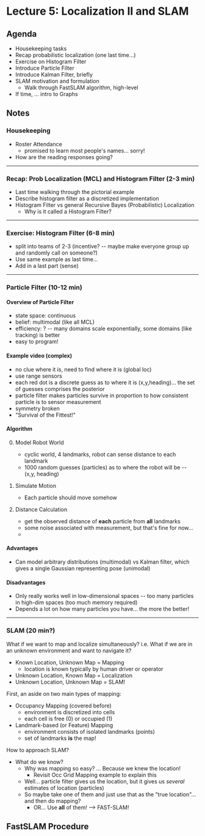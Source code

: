 # Lecture 5: Localization II and SLAM

## Agenda
- Housekeeping tasks
- Recap probabilistic localization (one last time...)
- Exercise on Histogram Filter
- Introduce Particle Filter
- Introduce Kalman Filter, briefly
- SLAM motivation and formulation
    - Walk through FastSLAM algorithm, high-level
- If time, ... intro to Graphs

## Notes

### Housekeeping
- Roster Attendance
  - promised to learn most people's names... sorry!
- How are the reading responses going?

---

### Recap: Prob Localization (MCL) and Histogram Filter (2-3 min)
- Last time walking through the pictorial example
- Describe histogram filter as a discretized implementation
- Histogram Filter vs general Recursive Bayes (Probabilistic) Localization
  - Why is it called a Histogram Filter?

---

### Exercise: Histogram Filter (6-8 min)
- split into teams of 2-3 (incentive? -- maybe make everyone group up and randomly call on someone?)
- Use same example as last time...
- Add in a last part (sense)

---

### Particle Filter (10-12 min)

#### Overview of Particle Filter
- state space: continuous
- belief: multimodal (like all MCL)
- efficiency: ? -- many domains scale exponentially, some domains (like tracking) is better
- easy to program!

#### Example video (complex)
- no clue where it is, need to find where it is (global loc)
- use range sensors
- each red dot is a discrete guess as to where it is (x,y,heading)... the set of guesses comprises the posterior
- particle filter makes particles survive in proportion to how consistent particle is to sensor measurement
- symmetry broken
- "Survival of the Fittest!"

#### Algorithm

0. Model Robot World
   - cyclic world, 4 landmarks, robot can sense distance to each landmark
   - 1000 random guesses (particles) as to where the robot will be -- (x,y, heading)

1. Simulate Motion
   - Each particle should move somehow

2. Distance Calculation
   - get the observed distance of **each** particle from **all** landmarks
   - some noise associated with measurement, but that's fine for now...
   - 

#### Advantages
- Can model arbitrary distributions (multimodal) vs Kalman filter, which gives a single Gaussian representing pose (unimodal)

#### Disadvantages
- Only really works well in low-dimensional spaces -- too many particles in high-dim spaces (too much memory required)
- Depends a lot on how many particles you have... the more the better!

---

### SLAM (20 min?)

What if we want to map and localize simultaneously? i.e. What if we are in an unknown environment and want to navigate it?
- Known Location, Unknown Map = Mapping
  - location is known typically by human driver or operator
- Unknown Location, Known Map = Localization
- Unknown Location, Unknown Map = SLAM!

First, an aside on two main types of mapping:
- Occupancy Mapping (covered before)
  - environment is discretized into cells
  - each cell is free (0) or occupied (1)
- Landmark-based (or Feature) Mapping
  - environment consists of isolated landmarks (points)
  - set of landmarks __is__ the map!

How to approach SLAM?
- What do we know?
  - Why was mapping so easy? ... Because we knew the location!
    - Revisit Occ Grid Mapping example to explain this
  - Well... particle filter gives us the location, but it gives us _several_ estimates of location (particles)
  - So maybe take one of them and just use that as the "true location"... and then do mapping?
    - OR... Use **all** of them! --> FAST-SLAM!

FastSLAM Procedure
- 

